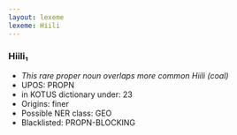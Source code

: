 ```yaml
---
layout: lexeme
lexeme: Hiili
---
```


###  Hiili₁

* _This rare proper noun overlaps more common *Hiili* (coal)_
* UPOS:  PROPN
* in KOTUS dictionary under:  23
* Origins: finer 
* Possible NER class:  GEO
* Blacklisted:  PROPN-BLOCKING

